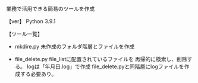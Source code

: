 業務で活用できる簡易のツールを作成

【ver】
Python 3.9.1

【ツール一覧】
- mkdire.py
  未作成のフォルダ階層とファイルを作成

- file_delete.py
  file_listに配置されているファイルを
  再帰的に検索し、削除する。
  logは「年月日.log」で作成
  file_delete.pyと同階層にlogファイルを作成する必要あり。
